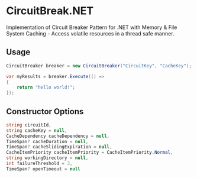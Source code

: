 # CircuitBreak.NET
Implementation of Circuit Breaker Pattern for .NET with Memory &amp; File System Caching - Access volatile resources in a thread safe manner.

## Usage
```c#
CircuitBreaker breaker = new CircuitBreaker("CircuitKey", "CacheKey");

var myResults = breaker.Execute(() =>
{
    return "hello world!";
});
```

## Constructor Options
```c#
string circuitId,
string cacheKey = null,
CacheDependency cacheDependency = null,
TimeSpan? cacheDuration = null,
TimeSpan? cacheSlidingExpiration = null,
CacheItemPriority cacheItemPriority = CacheItemPriority.Normal,
string workingDirectory = null,
int failureThreshold = 3,
TimeSpan? openTimeout = null
```